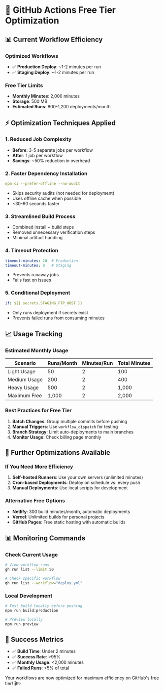 # 🚀 GitHub Actions Free Tier Optimization

## 📊 Current Workflow Efficiency

### **Optimized Workflows**
- ✅ **Production Deploy**: ~1-2 minutes per run
- ✅ **Staging Deploy**: ~1-2 minutes per run

### **Free Tier Limits**
- **Monthly Minutes**: 2,000 minutes
- **Storage**: 500 MB
- **Estimated Runs**: 800-1,200 deployments/month

## ⚡ Optimization Techniques Applied

### **1. Reduced Job Complexity**
- **Before**: 3-5 separate jobs per workflow
- **After**: 1 job per workflow
- **Savings**: ~50% reduction in overhead

### **2. Faster Dependency Installation**
```yaml
npm ci --prefer-offline --no-audit
```
- Skips security audits (not needed for deployment)
- Uses offline cache when possible
- ~30-60 seconds faster

### **3. Streamlined Build Process**
- Combined install + build steps
- Removed unnecessary verification steps
- Minimal artifact handling

### **4. Timeout Protection**
```yaml
timeout-minutes: 10  # Production
timeout-minutes: 8   # Staging
```
- Prevents runaway jobs
- Fails fast on issues

### **5. Conditional Deployment**
```yaml
if: ${{ secrets.STAGING_FTP_HOST }}
```
- Only runs deployment if secrets exist
- Prevents failed runs from consuming minutes

## 📈 Usage Tracking

### **Estimated Monthly Usage**
| Scenario | Runs/Month | Minutes/Run | Total Minutes |
|----------|------------|-------------|---------------|
| Light Usage | 50 | 2 | 100 |
| Medium Usage | 200 | 2 | 400 |
| Heavy Usage | 500 | 2 | 1,000 |
| Maximum Free | 1,000 | 2 | 2,000 |

### **Best Practices for Free Tier**
1. **Batch Changes**: Group multiple commits before pushing
2. **Manual Triggers**: Use `workflow_dispatch` for testing
3. **Branch Strategy**: Limit auto-deployments to main branches
4. **Monitor Usage**: Check billing page monthly

## 🔧 Further Optimizations Available

### **If You Need More Efficiency**
1. **Self-hosted Runners**: Use your own servers (unlimited minutes)
2. **Cron-based Deployments**: Deploy on schedule vs. every push
3. **Manual Deployments**: Use local scripts for development

### **Alternative Free Options**
- **Netlify**: 300 build minutes/month, automatic deployments
- **Vercel**: Unlimited builds for personal projects
- **GitHub Pages**: Free static hosting with automatic builds

## 📊 Monitoring Commands

### **Check Current Usage**
```bash
# View workflow runs
gh run list --limit 50

# Check specific workflow
gh run list --workflow="deploy.yml"
```

### **Local Development**
```bash
# Test build locally before pushing
npm run build:production

# Preview locally
npm run preview
```

## 🎯 Success Metrics

- ✅ **Build Time**: Under 2 minutes
- ✅ **Success Rate**: >95%
- ✅ **Monthly Usage**: <2,000 minutes
- ✅ **Failed Runs**: <5% of total

Your workflows are now optimized for maximum efficiency on GitHub's free tier! 🎬✨
